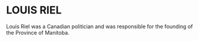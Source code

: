 # **LOUIS RIEL**

Louis Riel was a Canadian politician and was responsible for the founding of the Province of Manitoba. 
